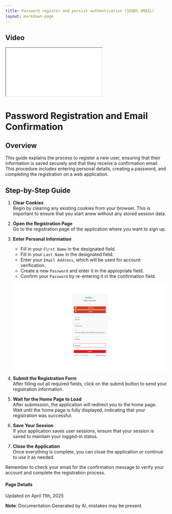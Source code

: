 ```yaml
---
title: Password register and persist authentication (SENDS EMAIL)
layout: markdown-page
---
```


## Video 
<div class="container my-5">
	<div class="embed-responsive embed-responsive-16by9">
		<iframe class="embed-responsive-item" src="..\media\onboarding\password_register_and_persist_authentication_(sends_email)\Password_register_and_persist_authentication_(SENDS_EMAIL).webm" allowfullscreen></iframe>
	</div>
</div>

# Password Registration and Email Confirmation

## Overview
This guide explains the process to register a new user, ensuring that their information is saved securely and that they receive a confirmation email. This procedure includes entering personal details, creating a password, and completing the registration on a web application.

## Step-by-Step Guide

1. **Clear Cookies**  
   Begin by clearing any existing cookies from your browser. This is important to ensure that you start anew without any stored session data.

2. **Open the Registration Page**  
   Go to the registration page of the application where you want to sign up.

3. **Enter Personal Information**  
   - Fill in your `First Name` in the designated field.
   - Fill in your `Last Name` in the designated field.
   - Enter your `Email Address`, which will be used for account verification.
   - Create a new `Password` and enter it in the appropriate field.
   - Confirm your `Password` by re-entering it in the confirmation field.

   ![Image](../media\onboarding\password_register_and_persist_authentication_(sends_email)\Password_register_and_persist_authentication_(SENDS_EMAIL)_1.png)

4. **Submit the Registration Form**  
   After filling out all required fields, click on the submit button to send your registration information.

5. **Wait for the Home Page to Load**  
   After submission, the application will redirect you to the home page. Wait until the home page is fully displayed, indicating that your registration was successful.

6. **Save Your Session**  
   If your application saves user sessions, ensure that your session is saved to maintain your logged-in status.

7. **Close the Application**  
   Once everything is complete, you can close the application or continue to use it as needed.

Remember to check your email for the confirmation message to verify your account and complete the registration process.

#### Page Details
Updated on April 11th, 2025

**Note**: Documentation Generated by AI, mistakes may be present.